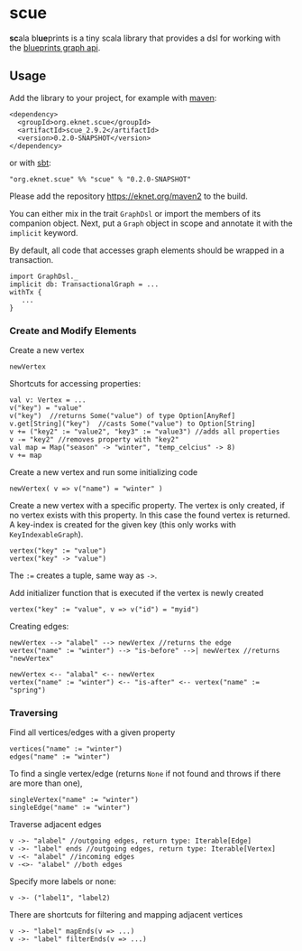 # scue

**sc**ala bl**ue**prints is a tiny scala library that provides
a dsl for working with the [blueprints graph api](http://blueprints.tinkerpop.com).

## Usage

Add the library to your project, for example with [maven](http://maven.apache.org):

    <dependency>
      <groupId>org.eknet.scue</groupId>
      <artifactId>scue_2.9.2</artifactId>
      <version>0.2.0-SNAPSHOT</version>
    </dependency>

or with [sbt](http://www.scala-sbt.org):

    "org.eknet.scue" %% "scue" % "0.2.0-SNAPSHOT"

Please add the repository <https://eknet.org/maven2> to the build.

You can either mix in the trait `GraphDsl` or import the members of its companion
object. Next, put a `Graph` object in scope and annotate it with the `implicit` keyword.

By default, all code that accesses graph elements should be wrapped in a transaction.

    import GraphDsl._
    implicit db: TransactionalGraph = ...
    withTx {
       ...
    }

### Create and Modify Elements

Create a new vertex

    newVertex

Shortcuts for accessing properties:

    val v: Vertex = ...
    v("key") = "value"
    v("key")  //returns Some("value") of type Option[AnyRef]
    v.get[String]("key")  //casts Some("value") to Option[String]
    v += ("key2" := "value2", "key3" := "value3") //adds all properties
    v -= "key2" //removes property with "key2"
    val map = Map("season" -> "winter", "temp_celcius" -> 8)
    v += map

Create a new vertex and run some initializing code

    newVertex( v => v("name") = "winter" )

Create a new vertex with a specific property. The vertex is only created, if no vertex
exists with this property. In this case the found vertex is returned. A key-index is
created for the given key (this only works with `KeyIndexableGraph`).

    vertex("key" := "value")
    vertex("key" -> "value")

The `:=` creates a tuple, same way as `->`.

Add initializer function that is executed if the vertex is newly created

    vertex("key" := "value", v => v("id") = "myid")

Creating edges:

    newVertex --> "alabel" --> newVertex //returns the edge
    vertex("name" := "winter") --> "is-before" -->| newVertex //returns "newVertex"

    newVertex <-- "alabal" <-- newVertex
    vertex("name" := "winter") <-- "is-after" <-- vertex("name" := "spring")


### Traversing

Find all vertices/edges with a given property

    vertices("name" := "winter")
    edges("name" := "winter")

To find a single vertex/edge (returns `None` if not found and throws if there are more than one),

    singleVertex("name" := "winter")
    singleEdge("name" := "winter")

Traverse adjacent edges

    v ->- "alabel" //outgoing edges, return type: Iterable[Edge]
    v ->- "label" ends //outgoing edges, return type: Iterable[Vertex]
    v -<- "alabel" //incoming edges
    v -<>- "alabel" //both edges

Specify more labels or none:

    v ->- ("label1", "label2)

There are shortcuts for filtering and mapping adjacent vertices

    v ->- "label" mapEnds(v => ...)
    v ->- "label" filterEnds(v => ...)
